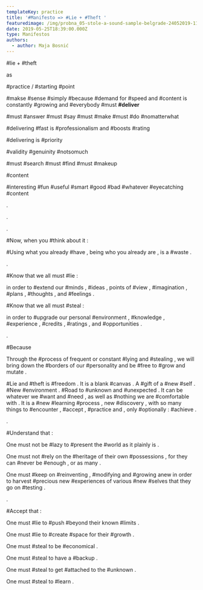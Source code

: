 ```yaml
---
templateKey: practice
title: '#Manifesto => #Lie + #Theft '
featuredimage: /img/probna_05-stole-a-sound-sample-belgrade-24052019-1137.jpg
date: 2019-05-25T18:39:00.000Z
type: Manifestos
authors:
  - author: Maja Bosnić
---
```

\#lie + #theft 

as 

\#practice / #starting #point

\#makse #sense #simply #because #demand for #speed and #content is constantly #growing and #everybody #must **\#deliver**

\#must #answer #must #say #must #make #must #do #nomatterwhat

\#delivering #fast is #professionalism and #boosts #rating

\#delivering is #priority 

\#validity #genuinity #notsomuch

\#must #search #must #find #must #makeup

\#content

\#interesting #fun #useful #smart #good #bad #whatever #eyecatching #content

.

.

.

\#Now, when you #think about it :

\#Using what you already #have , being who you already are , is a #waste .

.

\#Know that we all must #lie :

in order to #extend our #minds , #ideas , points of #view , #imagination , #plans , #thoughts , and #feelings .

\#Know that we all must #steal :

in order to #upgrade our personal #environment , #knowledge , #experience , #credits , #ratings , and #opportunities .

.

\#Because

Through the #process of frequent or constant #lying and #stealing , we will bring down the #borders of our #personality and be #free to #grow and mutate . 

\#Lie and #theft is #freedom . It is a blank #canvas . A #gift of a #new #self . #New #environment . #Road to #unknown and #unexpected . It can be whatever we #want and #need , as well as #nothing we are #comfortable with . It is a #new #learning #process , new #discovery , with so many things to #encounter , #accept , #practice and , only #optionally : #achieve .

.

\#Understand that :

One must not be #lazy to #present the #world as it plainly is .

One must not #rely on the #heritage of their own #possessions , for they can #never be #enough , or as many .

One must #keep on #reinventing , #modifying and #growing anew in order to harvest #precious new #experiences of various #new #selves that they go on #testing .

.

\#Accept that :

One must #lie to #push #beyond their known #limits .

One must #lie to #create #space for their #growth .

One must #steal to be #economical .

One must #steal to have a #backup .

One must #steal to get #attached to the #unknown .

One must #steal to #learn .

